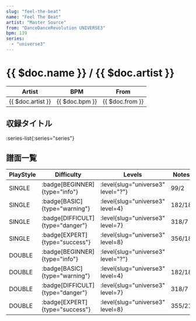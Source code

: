 ```yaml
---
slug: "feel-the-beat"
name: "Feel The Beat"
artist: "Master Source"
from: "DanceDanceRevolution UNIVERSE3"
bpm: 139
series:
  - "universe3"
---
```


# {{ $doc.name }} / {{ $doc.artist }}

|Artist|BPM|From|
|------|---|----|
|{{ $doc.artist }}|{{ $doc.bpm }}|{{ $doc.from }}|

## 収録タイトル

:series-list{:series="series"}

## 譜面一覧

|PlayStyle|Difficulty|Levels|Notes|Movie|
|---------|----------|------|-----|-----|
|SINGLE| :badge[BEGINNER]{type="info"}|<div class="field is-grouped is-grouped-multiline"> :level{slug="universe3" level="?"}</div>|99/2||
|SINGLE| :badge[BASIC]{type="warning"}|<div class="field is-grouped is-grouped-multiline"> :level{slug="universe3" level=4}</div>|182/18||
|SINGLE| :badge[DIFFICULT]{type="danger"}|<div class="field is-grouped is-grouped-multiline"> :level{slug="universe3" level=7}</div>|318/7||
|SINGLE| :badge[EXPERT]{type="success"}|<div class="field is-grouped is-grouped-multiline"> :level{slug="universe3" level=8}</div>|356/18||
|DOUBLE| :badge[BEGINNER]{type="info"}|<div class="field is-grouped is-grouped-multiline"> :level{slug="universe3" level="?"}</div>|||
|DOUBLE| :badge[BASIC]{type="warning"}|<div class="field is-grouped is-grouped-multiline"> :level{slug="universe3" level=4}</div>|182/18||
|DOUBLE| :badge[DIFFICULT]{type="danger"}|<div class="field is-grouped is-grouped-multiline"> :level{slug="universe3" level=7}</div>|318/7||
|DOUBLE| :badge[EXPERT]{type="success"}|<div class="field is-grouped is-grouped-multiline"> :level{slug="universe3" level=8}</div>|355/21||
